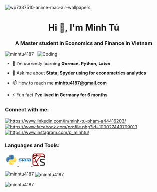 ![wp7337510-anime-mac-air-wallpapers](https://github.com/user-attachments/assets/a803d374-a5de-461f-b56c-aad1ba91a818)

<h1 align="center">Hi 👋, I'm Minh Tú</h1>
<h3 align="center">A Master student in Economics and Finance in Vietnam</h3>
<img align="right" alt="Coding" width="400" src="https://cdn.dribbble.com/users/1162077/screenshots/3848914/programmer.gif">

<p align="left"> <img src="https://komarev.com/ghpvc/?username=minhtu4187&label=Profile%20views&color=0e75b6&style=flat" alt="minhtu4187" /> </p>

- 🌱 I’m currently learning **German, Python, Latex**

- 💬 Ask me about **Stata, Spyder using for econometrics analytics**

- 📫 How to reach me **minhtu4187@gmail.com**

- ⚡ Fun fact **I've lived in Germany for 6 months**

<h3 align="left">Connect with me:</h3>
<a href="https://linkedin.com/in/https://www.linkedin.com/in/minh-tu-pham-a44416203/" target="blank"><img align="center" src="https://raw.githubusercontent.com/rahuldkjain/github-profile-readme-generator/master/src/images/icons/Social/linked-in-alt.svg" alt="https://www.linkedin.com/in/minh-tu-pham-a44416203/" height="30" width="40" /></a>
<a href="https://fb.com/https://www.facebook.com/profile.php?id=100027449709013" target="blank"><img align="center" src="https://raw.githubusercontent.com/rahuldkjain/github-profile-readme-generator/master/src/images/icons/Social/facebook.svg" alt="https://www.facebook.com/profile.php?id=100027449709013" height="30" width="40" /></a>
<a href="https://instagram.com/https://www.instagram.com/p_minhtu/" target="blank"><img align="center" src="https://raw.githubusercontent.com/rahuldkjain/github-profile-readme-generator/master/src/images/icons/Social/instagram.svg" alt="https://www.instagram.com/p_minhtu/" height="30" width="40" /></a>

<h3 align="left">Languages and Tools:</h3>
<p align="left">
  <a href="https://www.python.org" target="_blank" rel="noreferrer"> 
    <img src="https://raw.githubusercontent.com/devicons/devicon/master/icons/python/python-original.svg" alt="python" width="40" height="40"/>
  </a>
  <a href="https://www.stata.com/" target="_blank" rel="noreferrer">
    <img src="https://raw.githubusercontent.com/devicons/devicon/master/icons/stata/stata-original-wordmark.svg" alt="stata" width="40" height="40"/>
  </a> 
   <a href="https://www.spyder-ide.org" target="_blank" rel="noreferrer">
    <img src="https://raw.githubusercontent.com/devicons/devicon/master/icons/spyder/spyder-original.svg" alt="stata" width="40" height="40"/>
  </a>
</p>


<p><img align="left" src="https://github-readme-stats.vercel.app/api/top-langs?username=minhtu4187&show_icons=true&locale=en&layout=compact" alt="minhtu4187" /></p>

<p>&nbsp;<img align="center" src="https://github-readme-stats.vercel.app/api?username=minhtu4187&show_icons=true&locale=en" alt="minhtu4187" /></p>

<p><img align="center" src="https://github-readme-streak-stats.herokuapp.com/?user=minhtu4187&" alt="minhtu4187" /></p>
